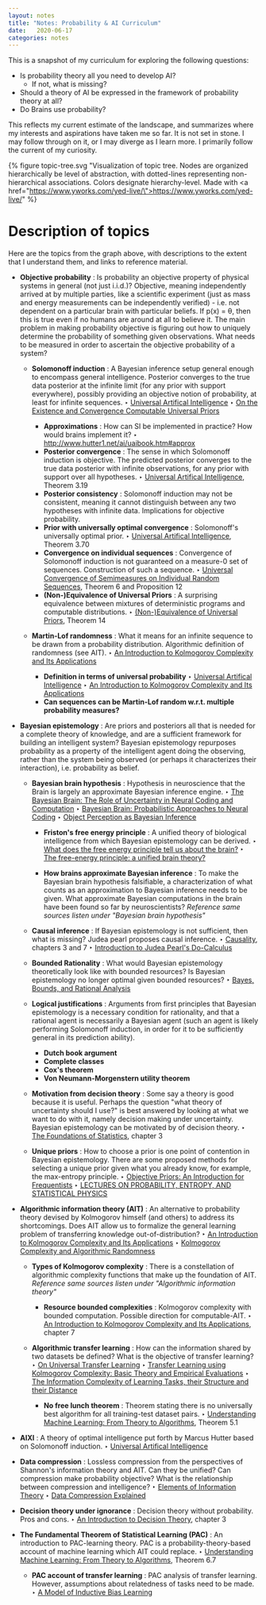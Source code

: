 ```yaml
---
layout: notes
title: "Notes: Probability & AI Curriculum"
date:   2020-06-17
categories: notes
---
```


This is a snapshot of my curriculum for exploring the following questions:
* Is probability theory all you need to develop AI?
   - If not, what is missing?
* Should a theory of AI be expressed in the framework of probability theory at all?
* Do Brains use probability?

<!--more-->

This reflects my current estimate of the landscape, and summarizes where my interests and aspirations have taken me so far. It is not set in stone. I may follow through on it, or I may diverge as I learn more. I primarily follow the current of my curiosity.


{% figure topic-tree.svg "Visualization of topic tree. Nodes are organized hierarchically be level of abstraction, with dotted-lines representing non-hierarchical associations. Colors designate hierarchy-level. Made with <a href=\"https://www.yworks.com/yed-live/\">https://www.yworks.com/yed-live/</a>" %}

# Description of topics

Here are the topics from the graph above, with descriptions to the extent that I understand them, and links to reference material.

* **Objective probability**
  : Is probability an objective property of physical systems in general (not just i.i.d.)? Objective, meaning independently arrived at by multiple parties, like a scientific experiment (just as mass and energy measurements can be independently verified) - i.e. not dependent on a particular brain with particular beliefs. If p(x) = θ, then this is true even if no humans are around at all to believe it. The main problem in making probability objective is figuring out how to uniquely determine the probability of something given observations. What needs to be measured in order to ascertain the objective probability of a system?

  * **Solomonoff induction**
    : A Bayesian inference setup general enough to encompass general intelligence. Posterior converges to the true data posterior at the infinite limit (for any prior with support everywhere), possibly providing an objective notion of probability, at least for infinite sequences.
    ‣ [Universal Artifical Intelligence](http://www.hutter1.net/ai/uaibook.htm)
    ‣ [On the Existence and Convergence Computable Universal Priors](https://arxiv.org/abs/cs/0305052)

    * **Approximations**
      : How can SI be implemented in practice? How would brains implement it?
      ‣ <http://www.hutter1.net/ai/uaibook.htm#approx>
    * **Posterior convergence**
      : The sense in which Solomonoff induction is objective. The predicted posterior converges to the true data posterior with infinite observations, for any prior with support over all hypotheses.
      ‣ [Universal Artifical Intelligence](http://www.hutter1.net/ai/uaibook.htm), Theorem 3.19
    * **Posterior consistency**
      : Solomonoff induction may not be consistent, meaning it cannot distinguish between any two hypotheses with infinite data. Implications for objective probability.
    * **Prior with universally optimal convergence**
      : Solomonoff's universally optimal prior.
      ‣ [Universal Artifical Intelligence](http://www.hutter1.net/ai/uaibook.htm), Theorem 3.70
    * **Convergence on individual sequences**
      : Convergence of Solomonoff induction is not guaranteed on a measure-0 set of sequences. Construction of such a sequence.
      ‣ [Universal Convergence of Semimeasures on Individual Random Sequences](https://arxiv.org/abs/cs/0407057), Theorem 6 and Proposition 12
    * **(Non-)Equivalence of Universal Priors**
      : A surprising equivalence between mixtures of deterministic programs and computable distributions.
      ‣ [(Non-)Equivalence of Universal Priors](https://arxiv.org/abs/1111.3854), Theorem 14

  * **Martin-Lof randomness**
    : What it means for an infinite sequence to be drawn from a probability distribution. Algorithmic definition of randomness (see AIT).
    ‣ [An Introduction to Kolmogorov Complexity and Its Applications](https://www.springer.com/gp/book/9781489984456)

    * **Definition in terms of universal probability**
      ‣ [Universal Artifical Intelligence](http://www.hutter1.net/ai/uaibook.htm)
      ‣ [An Introduction to Kolmogorov Complexity and Its Applications](https://www.springer.com/gp/book/9781489984456)
    * **Can sequences can be Martin-Lof random w.r.t. multiple probability measures?**

* **Bayesian epistemology**
  : Are priors and posteriors all that is needed for a complete theory of knowledge, and are a sufficient framework for building an intelligent system? Bayesian epistemology repurposes probability as a property of the intelligent agent doing the observing, rather than the system being observed (or perhaps it characterizes their interaction), i.e. probability as belief.

  * **Bayesian brain hypothesis**
    : Hypothesis in neuroscience that the Brain is largely an approximate Bayesian inference engine.
    ‣ [The Bayesian Brain: The Role of Uncertainty in Neural Coding and Computation](https://pubmed.ncbi.nlm.nih.gov/15541511/)
    ‣ [Bayesian Brain: Probabilistic Approaches to Neural Coding](https://mitpress.mit.edu/books/bayesian-brain)
    ‣ [Object Perception as Bayesian Inference](https://www.annualreviews.org/doi/full/10.1146/annurev.psych.55.090902.142005)

    * **Friston's free energy principle**
      : A unified theory of biological intelligence from which Bayesian epistemology can be derived.
      ‣ [What does the free energy principle tell us about the brain?](https://arxiv.org/abs/1901.07945)
      ‣ [The free-energy principle: a unified brain theory?](https://www.fil.ion.ucl.ac.uk/~karl/The%20free-energy%20principle%20A%20unified%20brain%20theory.pdf)

    * **How brains approximate Bayesian inference**
      : To make the Bayesian brain hypothesis falsifiable, a characterization of what counts as an approximation to Bayesian inference needs to be given. What approximate Bayesian computations in the brain have been found so far by neuroscientists? *Reference same sources listen under "Bayesian brain hypothesis"*

  * **Causal inference**
    : If Bayesian epistemology is not sufficient, then what is missing? Judea pearl proposes causal inference.
    ‣ [Causality](http://bayes.cs.ucla.edu/BOOK-2K/), chapters 3 and 7
    ‣ [Introduction to Judea Pearl's Do-Calculus](https://arxiv.org/abs/1305.5506)

  * **Bounded Rationality**
    : What would Bayesian epistemology theoretically look like with bounded resources? Is Bayesian epistemology no longer optimal given bounded resources?
    ‣ [Bayes, Bounds, and Rational Analysis](https://stanford.edu/~icard/BBRA.pdf)

  * **Logical justifications**
    : Arguments from first principles that Bayesian epistemology is a necessary condition for rationality, and that a rational agent is necessarily a Bayesian agent (such an agent is likely performing Solomonoff induction, in order for it to be sufficiently general in its prediction ability).

    * **Dutch book argument**
    * **Complete classes**
    * **Cox's theorem**
    * **Von Neumann-Morgenstern utility theorem**

  * **Motivation from decision theory**
    : Some say a theory is good because it is useful. Perhaps the question "what theory of uncertainty should I use?" is best answered by looking at what we want to do with it, namely decision making under uncertainty. Bayesian epistemology can be motivated by of decision theory.
    ‣ [The Foundations of Statistics](https://www.goodreads.com/book/show/1639056.The_Foundations_of_Statistics), chapter 3

  * **Unique priors**
    : How to choose a prior is one point of contention in Bayesian epistemology. There are some proposed methods for selecting a unique prior given what you already know, for example, the max-entropy principle.
    ‣ [Objective Priors: An Introduction for Frequentists](https://arxiv.org/abs/1108.2120)
    ‣ [LECTURES ON PROBABILITY, ENTROPY, AND STATISTICAL PHYSICS](https://arxiv.org/pdf/0808.0012.pdf)

* **Algorithmic information theory (AIT)**
  : An alternative to probability theory devised by Kolmogorov himself (and others) to address its shortcomings. Does AIT allow us to formalize the general learning problem of transferring knowledge out-of-distribution?
  ‣ [An Introduction to Kolmogorov Complexity and Its Applications](https://www.springer.com/gp/book/9781489984456)
  ‣ [Kolmogorov Complexity and Algorithmic Randomness](https://bookstore.ams.org/surv-220)

  * **Types of Kolmogorov complexity**
    : There is a constellation of algorithmic complexity functions that make up the foundation of AIT. *Reference same sources listen under "Algorithmic information theory"*

    * **Resource bounded complexities**
      : Kolmogorov complexity with bounded computation. Possible direction for computable-AIT.
      ‣ [An Introduction to Kolmogorov Complexity and Its Applications](https://www.springer.com/gp/book/9781489984456), chapter 7

  * **Algorithmic transfer learning**
    : How can the information shared by two datasets be defined? What is the objective of transfer learning?
    ‣ [On Universal Transfer Learning](http://users.cecs.anu.edu.au/~hassan/univTLTCS.pdf)
    ‣ [Transfer Learning using Kolmogorov Complexity: Basic Theory and Empirical Evaluations](https://papers.nips.cc/paper/3228-transfer-learning-using-kolmogorov-complexity-basic-theory-and-empirical-evaluations.pdf)
    ‣ [The Information Complexity of Learning Tasks, their Structure and their Distance](https://arxiv.org/abs/1904.03292)

    * **No free lunch theorem**
      : Theorem stating there is no universally best algorithm for all training-test dataset pairs.
      ‣ [Understanding Machine Learning: From Theory to Algorithms](https://www.cse.huji.ac.il/~shais/UnderstandingMachineLearning/), Theorem 5.1



* **AIXI**
  : A theory of optimal intelligence put forth by Marcus Hutter based on Solomonoff induction. 
  ‣ [Universal Artifical Intelligence](http://www.hutter1.net/ai/uaibook.htm)

* **Data compression**
  : Lossless compression from the perspectives of Shannon's information theory and AIT. Can they be unified? Can compression make probability objective? What is the relationship between compression and intelligence?
  ‣ [Elements of Information Theory](https://www.wiley.com/en-us/Elements+of+Information+Theory%2C+2nd+Edition-p-9780471241959)
  ‣ [Data Compression Explained](http://mattmahoney.net/dc/dce.html)

* **Decision theory under ignorance**
  : Decision theory without probability. Pros and cons.
  ‣ [An Introduction to Decision Theory](https://www.cambridge.org/core/books/an-introduction-to-decision-theory/B9EEB3DCE5D0CAFFB6F3F30B1D0A06A6), chapter 3

* **The Fundamental Theorem of Statistical Learning (PAC)**
  : An introduction to PAC-learning theory. PAC is a probability-theory-based account of machine learning which AIT could replace.
  ‣ [Understanding Machine Learning: From Theory to Algorithms](https://www.cse.huji.ac.il/~shais/UnderstandingMachineLearning/), Theorem 6.7

  * **PAC account of transfer learning**
    : PAC analysis of transfer learning. However, assumptions about relatedness of tasks need to be made.
    ‣ [A Model of Inductive Bias Learning](https://arxiv.org/abs/1106.0245)




